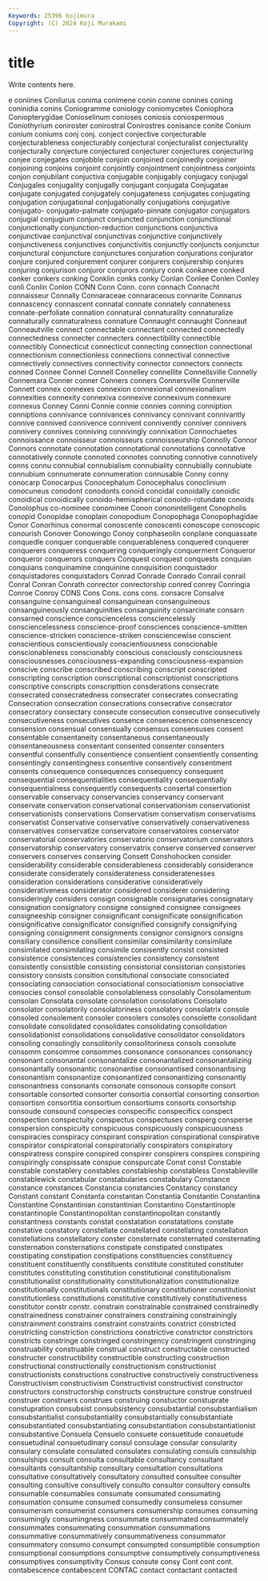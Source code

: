```yaml
---
Keywords: 25396 kojimura
Copyright: (C) 2024 Koji Murakami
---
```


# title

Write contents here.



e coniines Conilurus conima conimene conin
conine conines coning coninidia conins Coniogramme coniology coniomycetes Coniophora Coniopterygidae
Conioselinum conioses coniosis coniospermous Coniothyrium coniroster conirostral Conirostres conisance conite
Conium conium coniums conj conj. conject conjective conjecturable conjecturableness conjecturably
conjectural conjecturalist conjecturality conjecturally conjecture conjectured conjecturer conjectures conjecturing conjee
conjegates conjobble conjoin conjoined conjoinedly conjoiner conjoining conjoins conjoint conjointly
conjointment conjointness conjoints conjon conjubilant conjuctiva conjugable conjugably conjugacy conjugal
Conjugales conjugality conjugally conjugant conjugata Conjugatae conjugate conjugated conjugately conjugateness
conjugates conjugating conjugation conjugational conjugationally conjugations conjugative conjugato- conjugato-palmate conjugato-pinnate
conjugator conjugators conjugial conjugium conjunct conjuncted conjunction conjunctional conjunctionally conjunction-reduction
conjunctions conjunctiva conjunctivae conjunctival conjunctivas conjunctive conjunctively conjunctiveness conjunctives conjunctivitis
conjunctly conjuncts conjunctur conjunctural conjuncture conjunctures conjuration conjurations conjurator conjure
conjured conjurement conjurer conjurers conjurership conjures conjuring conjurison conjuror conjurors
conjury conk conkanee conked conker conkers conking Conklin conks conky
Conlan Conlee Conlen Conley conli Conlin Conlon CONN Conn Conn.
conn connach Connacht connaisseur Connally Connaraceae connaraceous connarite Connarus connascency
connascent connatal connate connately connateness connate-perfoliate connation connatural connaturality connaturalize
connaturally connaturalness connature Connaught connaught Conneaut Conneautville connect connectable connectant
connected connectedly connectedness connecter connecters connectibility connectible connectibly Connecticut connecticut
connecting connection connectional connectionism connectionless connections connectival connective connectively connectives
connectivity connector connectors connects conned Connee Connel Connell Connelley connellite
Connellsville Connelly Connemara Conner conner Conners conners Connersville Connerville Connett
connex connexes connexion connexional connexionalism connexities connexity connexiva connexive connexivum
connexure connexus Conney Conni Connie connie connies conning conniption conniptions
connivance connivances connivancy connivant connivantly connive connived connivence connivent connivently
conniver connivers connivery connives conniving connivingly connixation Connochaetes connoissance connoisseur
connoisseurs connoisseurship Connolly Connor Connors connotate connotation connotational connotations connotative
connotatively connote connoted connotes connoting connotive connotively conns connu connubial
connubialism connubiality connubially connubiate connubium connumerate connumeration connusable Conny conny
conocarp Conocarpus Conocephalum Conocephalus conoclinium conocuneus conodont conodonts conoid conoidal
conoidally conoidic conoidical conoidically conoido-hemispherical conoido-rotundate conoids Conolophus co-nominee conominee
Conon cononintelligent Conopholis conopid Conopidae conoplain conopodium Conopophaga Conopophagidae Conor
Conorhinus conormal conoscente conoscenti conoscope conoscopic conourish Conover Conowingo Conoy
conphaseolin conplane conquassate conquedle conquer conquerable conquerableness conquered conquerer conquerers
conqueress conquering conqueringly conquerment Conqueror conqueror conquerors conquers Conquest conquest
conquests conquian conquians conquinamine conquinine conquisition conquistador conquistadores conquistadors Conrad
Conrade Conrado Conrail conrail Conral Conran Conrath conrector conrectorship conred
conrey Conringia Conroe Conroy CONS Cons Cons. cons cons. consacre
Consalve consanguine consanguineal consanguinean consanguineous consanguineously consanguinities consanguinity consarcinate consarn
consarned conscience conscienceless consciencelessly consciencelessness conscience-proof consciences conscience-smitten conscience-stricken conscience-striken
consciencewise conscient conscientious conscientiously conscientiousness conscionable conscionableness conscionably conscious consciously
consciousness consciousnesses consciousness-expanding consciousness-expansion conscive conscribe conscribed conscribing conscript conscripted
conscripting conscription conscriptional conscriptionist conscriptions conscriptive conscripts conscripttion consderations consecrate
consecrated consecratedness consecrater consecrates consecrating Consecration consecration consecrations consecrative consecrator
consecratory consectary consecute consecution consecutive consecutively consecutiveness consecutives consence consenescence
consenescency consension consensual consensually consensus consensuses consent consentable consentaneity consentaneous
consentaneously consentaneousness consentant consented consenter consenters consentful consentfully consentience consentient
consentiently consenting consentingly consentingness consentive consentively consentment consents consequence consequences
consequency consequent consequential consequentialities consequentiality consequentially consequentialness consequently consequents consertal
consertion conservable conservacy conservancies conservancy conservant conservate conservation conservational conservationism
conservationist conservationists conservations Conservatism conservatism conservatisms conservatist Conservative conservative conservatively
conservativeness conservatives conservatize conservatoire conservatoires conservator conservatorial conservatories conservatorio conservatorium
conservators conservatorship conservatory conservatrix conserve conserved conserver conservers conserves conserving
Consett Conshohocken consider considerability considerable considerableness considerably considerance considerate considerately
considerateness consideratenesses consideration considerations considerative consideratively considerativeness considerator considered considerer
considering consideringly considers consign consignable consignataries consignatary consignation consignatory consigne
consigned consignee consignees consigneeship consigner consignificant consignificate consignification consignificative consignificator
consignified consignify consignifying consigning consignment consignments consignor consignors consigns consiliary
consilience consilient consimilar consimilarity consimilate consimilated consimilating consimile consisently consist
consisted consistence consistences consistencies consistency consistent consistently consistible consisting consistorial
consistorian consistories consistory consists consition consitutional consociate consociated consociating consociation
consociational consociationism consociative consocies consol consolable consolableness consolably Consolamentum consolan
Consolata consolate consolation consolations Consolato consolator consolatorily consolatoriness consolatory consolatrix
console consoled consolement consoler consolers consoles consolette consolidant consolidate consolidated
consolidates consolidating consolidation consolidationist consolidations consolidative consolidator consolidators consoling consolingly
consolitorily consolitoriness consols consolute consomm consomme consommes consonance consonances consonancy
consonant consonantal consonantalize consonantalized consonantalizing consonantally consonantic consonantise consonantised consonantising
consonantism consonantize consonantized consonantizing consonantly consonantness consonants consonate consonous consopite
consort consortable consorted consorter consortia consortial consorting consortion consortism consortitia
consortium consortiums consorts consortship consoude consound conspecies conspecific conspecifics conspect
conspection conspectuity conspectus conspectuses consperg consperse conspersion conspicuity conspicuous conspicuously
conspicuousness conspiracies conspiracy conspirant conspiration conspirational conspirative conspirator conspiratorial conspiratorially
conspirators conspiratory conspiratress conspire conspired conspirer conspirers conspires conspiring conspiringly
conspissate conspue conspurcate Const const Constable constable constablery constables constableship
constabless Constableville constablewick constabular constabularies constabulary Constance constance constances Constancia
constancies Constancy constancy Constant constant Constanta constantan Constantia Constantin Constantina
Constantine Constantinian constantinian Constantino Constantinople constantinople Constantinopolitan constantinopolitan constantly constantness
constants constat constatation constatations constate constative constatory constellate constellated constellating
constellation constellations constellatory conster consternate consternated consternating consternation consternations constipate
constipated constipates constipating constipation constipations constituencies constituency constituent constituently constituents
constitute constituted constituter constitutes constituting constitution constitutional constitutionalism constitutionalist constitutionality
constitutionalization constitutionalize constitutionally constitutionals constitutionary constitutioner constitutionist constitutionless constitutions constitutive
constitutively constitutiveness constitutor constr constr. constrain constrainable constrained constrainedly constrainedness
constrainer constrainers constraining constrainingly constrainment constrains constraint constraints constrict constricted
constricting constriction constrictions constrictive constrictor constrictors constricts constringe constringed constringency
constringent constringing construability construable construal construct constructable constructed constructer constructibility
constructible constructing construction constructional constructionally constructionism constructionist constructionists constructions constructive
constructively constructiveness Constructivism constructivism Constructivist constructivist constructor constructors constructorship constructs
constructure construe construed construer construers construes construing constuctor constuprate constupration
consubsist consubsistency consubstantial consubstantialism consubstantialist consubstantiality consubstantially consubstantiate consubstantiated consubstantiating
consubstantiation consubstantiationist consubstantive Consuela Consuelo consuete consuetitude consuetude consuetudinal consuetudinary
consul consulage consular consularity consulary consulate consulated consulates consulating consuls
consulship consulships consult consulta consultable consultancy consultant consultants consultantship consultary
consultation consultations consultative consultatively consultatory consulted consultee consulter consulting consultive
consultively consulto consultor consultory consults consumable consumables consumate consumated consumating
consumation consume consumed consumedly consumeless consumer consumerism consumerist consumers consumership
consumes consuming consumingly consumingness consummate consummated consummately consummates consummating consummation
consummations consummative consummatively consummativeness consummator consummatory consumo consumpt consumpted consumptible
consumption consumptional consumptions consumptive consumptively consumptiveness consumptives consumptivity Consus consute
consy Cont cont cont. contabescence contabescent CONTAC contact contactant contacted
